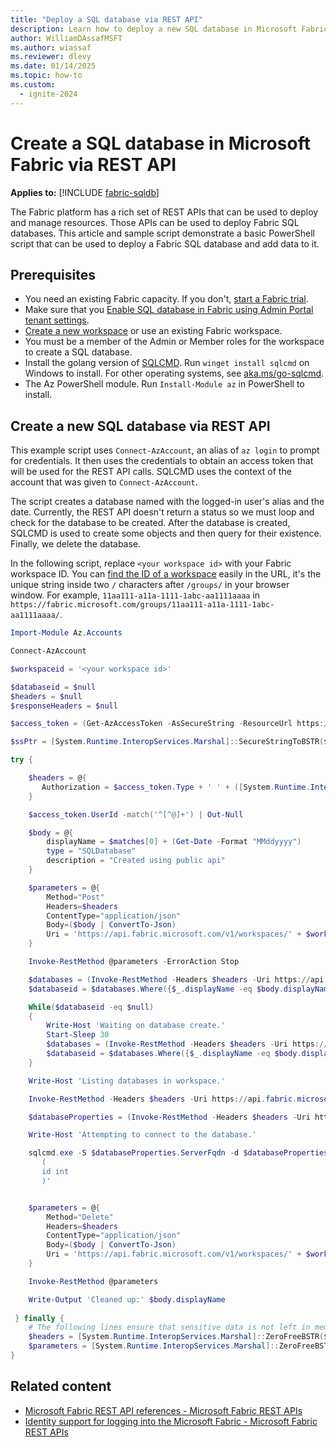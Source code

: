 ```yaml
---
title: "Deploy a SQL database via REST API"
description: Learn how to deploy a new SQL database in Microsoft Fabric using REST API.
author: WilliamDAssafMSFT
ms.author: wiassaf
ms.reviewer: dlevy
ms.date: 01/14/2025
ms.topic: how-to
ms.custom:
  - ignite-2024
---
```

# Create a SQL database in Microsoft Fabric via REST API

**Applies to:** [!INCLUDE [fabric-sqldb](../includes/applies-to-version/fabric-sqldb.md)]

The Fabric platform has a rich set of REST APIs that can be used to deploy and manage resources. Those APIs can be used to deploy Fabric SQL databases. This article and sample script demonstrate a basic PowerShell script that can be used to deploy a Fabric SQL database and add data to it.

## Prerequisites

- You need an existing Fabric capacity. If you don't, [start a Fabric trial](../../get-started/fabric-trial.md).
- Make sure that you [Enable SQL database in Fabric using Admin Portal tenant settings](enable.md).
- [Create a new workspace](../../get-started/workspaces.md) or use an existing Fabric workspace.
- You must be a member of the Admin or Member roles for the workspace to create a SQL database.
- Install the golang version of [SQLCMD](/sql/tools/sqlcmd/sqlcmd-utility). Run `winget install sqlcmd` on Windows to install. For other operating systems, see [aka.ms/go-sqlcmd](https://aka.ms/go-sqlcmd).
- The Az PowerShell module. Run `Install-Module az` in PowerShell to install.

## Create a new SQL database via REST API

This example script uses `Connect-AzAccount`, an alias of `az login` to prompt for credentials. It then uses the credentials to obtain an access token that will be used for the REST API calls. SQLCMD uses the context of the account that was given to `Connect-AzAccount`.

The script creates a database named with the logged-in user's alias and the date. Currently, the REST API doesn't return a status so we must loop and check for the database to be created. After the database is created, SQLCMD is used to create some objects and then query for their existence. Finally, we delete the database.

In the following script, replace `<your workspace id>` with your Fabric workspace ID. You can [find the ID of a workspace](../../admin/portal-workspace.md#identify-your-workspace-id) easily in the URL, it's the unique string inside two `/` characters after `/groups/` in your browser window. For example, `11aa111-a11a-1111-1abc-aa1111aaaa` in `https://fabric.microsoft.com/groups/11aa111-a11a-1111-1abc-aa1111aaaa/`.

```powershell
Import-Module Az.Accounts

Connect-AzAccount

$workspaceid = '<your workspace id>'

$databaseid = $null 
$headers = $null
$responseHeaders = $null 

$access_token = (Get-AzAccessToken -AsSecureString -ResourceUrl https://api.fabric.microsoft.com) 

$ssPtr = [System.Runtime.InteropServices.Marshal]::SecureStringToBSTR($access_token.Token)

try {

    $headers = @{ 
       Authorization = $access_token.Type + ' ' + ([System.Runtime.InteropServices.Marshal]::PtrToStringBSTR($ssPtr))
    }

    $access_token.UserId -match('^[^@]+') | Out-Null

    $body = @{
        displayName = $matches[0] + (Get-Date -Format "MMddyyyy")
        type = "SQLDatabase"
        description = "Created using public api"
    }

    $parameters = @{
        Method="Post"
        Headers=$headers
        ContentType="application/json"
        Body=($body | ConvertTo-Json)
        Uri = 'https://api.fabric.microsoft.com/v1/workspaces/' + $workspaceid + '/items'
    }

    Invoke-RestMethod @parameters -ErrorAction Stop

    $databases = (Invoke-RestMethod -Headers $headers -Uri https://api.fabric.microsoft.com/v1/workspaces/$($workspaceid)/SqlDatabases).value
    $databaseid = $databases.Where({$_.displayName -eq $body.displayName}).id

    While($databaseid -eq $null)
    {
        Write-Host 'Waiting on database create.'
        Start-Sleep 30
        $databases = (Invoke-RestMethod -Headers $headers -Uri https://api.fabric.microsoft.com/v1/workspaces/$($workspaceid)/SqlDatabases).value
        $databaseid = $databases.Where({$_.displayName -eq $body.displayName}).id
    }

    Write-Host 'Listing databases in workspace.'

    Invoke-RestMethod -Headers $headers -Uri https://api.fabric.microsoft.com/v1/workspaces/$($workspaceid)/items?type=SQlDatabase | select -ExpandProperty Value | ft

    $databaseProperties = (Invoke-RestMethod -Headers $headers -Uri https://api.fabric.microsoft.com/v1/workspaces/$($workspaceid)/SqlDatabases/$($databaseid) | select -ExpandProperty Properties)

    Write-Host 'Attempting to connect to the database.'

    sqlcmd.exe -S $databaseProperties.ServerFqdn -d $databaseProperties.DatabaseName -G -Q 'create table test2 
       ( 
       id int 
       )' 


    $parameters = @{
        Method="Delete"
        Headers=$headers
        ContentType="application/json"
        Body=($body | ConvertTo-Json)
        Uri = 'https://api.fabric.microsoft.com/v1/workspaces/' + $workspaceid + '/items/' + $databaseid
    }

    Invoke-RestMethod @parameters

    Write-Output 'Cleaned up:' $body.displayName
 
 } finally {
    # The following lines ensure that sensitive data is not left in memory.
    $headers = [System.Runtime.InteropServices.Marshal]::ZeroFreeBSTR($ssPtr)
    $parameters = [System.Runtime.InteropServices.Marshal]::ZeroFreeBSTR($ssPtr)
}
```

## Related content

- [Microsoft Fabric REST API references - Microsoft Fabric REST APIs](/rest/api/fabric/articles/)
- [Identity support for logging into the Microsoft Fabric - Microsoft Fabric REST APIs](/rest/api/fabric/articles/identity-support)
